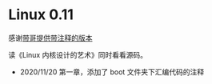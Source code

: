 # Linux 0.11

感谢[带哥提供带注释的版本](https://github.com/karottc/linux-0.11)

读《Linux 内核设计的艺术》同时看看源码。

- 2020/11/20 第一章，添加了 boot 文件夹下汇编代码的注释